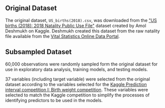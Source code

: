 ## Original Dataset

The original dataset, `US_births(2018).csv`, was downloaded from the ["US births (2018): 2018 Natality Public Use File"](https://www.kaggle.com/datasets/des137/us-births-2018/data) dataset created by Amol Deshmukh on Kaggle. Deshmukh created this dataset from the raw natality file available from the [Vital Statistics Online Data Portal](https://www.cdc.gov/nchs/data_access/vitalstatsonline.htm#Tools). 

## Subsampled Dataset

60,000 observations were randomly sampled form the original dataset for use in exploratory data analysis, training models, and testing models. 

37 variables (including target variable) were selected from the original dataset according to the variables selected for the [Kaggle Prediction interval competition I: Birth weight competition](https://www.kaggle.com/competitions/prediction-interval-competition-i-birth-weight/data). These variables were selected to match the Kaggle competition to simplify the processes of identifying predictors to be used in the models. 